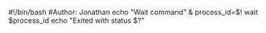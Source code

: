 #!/bin/bash
#Author: Jonathan
echo "Wait command" &
process_id=$!
wait $process_id
echo "Exited with status $?"
